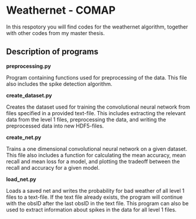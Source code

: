 # Weathernet - COMAP 

In this respotory you will find codes for the weathernet algorithm, together with other codes from my master thesis. 

## Description of programs

**preprocessing.py**

Program containing functions used for preprocessing of the data. This file also includes the spike detection algorithm. 


**create_dataset.py**

Creates the dataset used for training the convolutional neural network from files specified in a provided text-file. This includes extracting the relevant data from the level 1 files, preprocessing the data, and writing the preprocessed data into new HDF5-files. 


**create_net.py**

Trains a one dimensional convolutional neural network on a given dataset. This file also includes a function for calculating the mean accuracy, mean recall and mean loss for a model, and plotting the tradeoff between the recall and accuracy for a given model. 


**load_net.py**

Loads a saved net and writes the probability for bad weather of all level 1 files to a text-file. If the text file already exists, the program will continue with the obsID after the last obsID in the text file. This program can also be used to extract information about spikes in the data for all level 1 files. 
